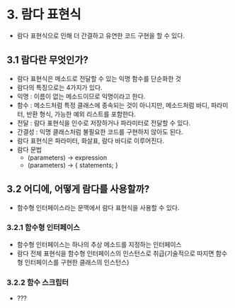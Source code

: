 # 3. 람다 표현식
- 람다 표현식으로 인해 더 간결하고 유연한 코드 구현을 할 수 있다.
## 3.1 람다란 무엇인가?
- 람다 표현식은 메소드로 전달할 수 있는 익명 함수를 단순화한 것
- 람다의 특징으로는 4가지가 있다.
- 익명 : 이름이 없는 메소드이므로 익명이라고 한다.
- 함수 : 메소드처럼 특정 클래스에 종속되는 것이 아니지만, 메소드처럼 바디, 파라미터, 반환 형식, 가능한 예외 리스트를 포함한다.
- 전달 : 람다 표현식을 인수로 저장하거나 파라미터로 전달할 수 있다.
- 간결성 : 익명 클래스처럼 불필요한 코드를 구현하지 않아도 된다.
- 람다 표현식은 파라미터, 화살표, 람다 바디로 이루어진다.
- 람다 문법 
  - (parameters) -> expression
  - (parameters) -> { statements; }
## 3.2 어디에, 어떻게 람다를 사용할까?
- 함수형 인터페이스라는 문맥에서 람다 표현식을 사용할 수 있다.
### 3.2.1 함수형 인터페이스
- 함수형 인터페이스는 하나의 추상 메소드를 지정하는 인터페이스
- 람다 전체 표현식을 함수형 인터페이스의 인스턴스로 취급(기술적으로 따지면 함수형 인터페이스를 구현한 클래스의 인스턴스)
### 3.2.2 함수 스크립터
- ???